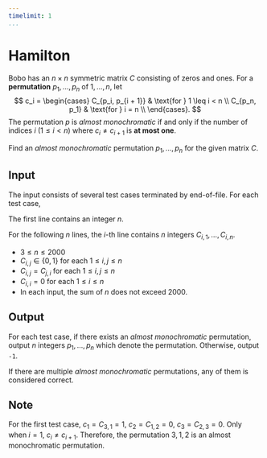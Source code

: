 ```yaml
---
timelimit: 1
...
```


# Hamilton

Bobo has an $n \times n$ symmetric matrix $C$ consisting of zeros and ones. For a **permutation** $p_1, \dots, p_n$ of $1, \dots, n$, let
$$
c_i = \begin{cases}
C_{p_i, p_{i + 1}} & \text{for } 1 \leq i < n \\
C_{p_n, p_1} & \text{for } i = n \\
\end{cases}.
$$
The permutation $p$ is *almost monochromatic* if and only if the number of indices $i$ ($1 \leq i < n$) where $c_i \neq c_{i + 1}$ is **at most one**.

Find an *almost monochromatic* permutation $p_1, \dots, p_n$ for the given matrix $C$.

## Input

The input consists of several test cases terminated by end-of-file. For each test case,

The first line contains an integer $n$.

For the following $n$ lines, the $i$-th line contains $n$ integers $C_{i, 1}, \dots, C_{i, n}$.

* $3 \le n \le 2000$
* $C_{i, j} \in \{0, 1\}$ for each $1 \leq i, j \leq n$
* $C_{i, j} = C_{j, i}$ for each $1 \leq i, j \leq n$
* $C_{i, i} = 0$ for each $1 \leq i \leq n$
* In each input, the sum of $n$ does not exceed $2000$.

## Output

For each test case, if there exists an *almost monochromatic* permutation, output $n$ integers $p_1, \dots, p_n$ which denote the permutation. Otherwise, output `-1`.

If there are multiple *almost monochromatic* permutations, any of them is considered correct.

<!--SAMPLES-->

## Note

For the first test case, $c_1 = C_{3, 1} = 1$, $c_2 = C_{1, 2} = 0$, $c_3 = C_{2, 3} = 0$. Only when $i = 1$, $c_i \neq c_{i + 1}$. Therefore, the permutation $3, 1, 2$ is an almost monochromatic permutation.
